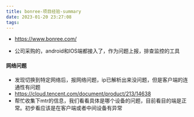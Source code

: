 ```yaml
---
title: bonree-项目经验-summary
date: 2023-01-20 23:27:08
tags:
---
```

- https://www.bonree.com/

- 公司采购的，android和IOS端都接入了，作为问题上报，排查监控的工具


#### 网络问题
- 发现切换到特定网络后，报网络问题，ip已解析出来没问题，但是客户端的连通性有问题
- https://cloud.tencent.com/document/product/213/14638
- 帮忙收集下mtr的信息，我们看看具体是哪个设备的问题，目前看目的端是正常。初步看应该是在客户端或者中间设备有异常
